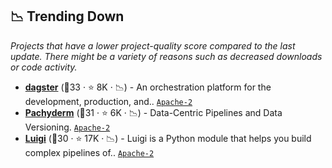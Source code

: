 ## 📉 Trending Down

_Projects that have a lower project-quality score compared to the last update. There might be a variety of reasons such as decreased downloads or code activity._

- <b><a href="https://github.com/dagster-io/dagster">dagster</a></b> (🥈33 ·  ⭐ 8K · 📉) - An orchestration platform for the development, production, and.. <code><a href="http://bit.ly/3nYMfla">Apache-2</a></code>
- <b><a href="https://github.com/pachyderm/pachyderm">Pachyderm</a></b> (🥉31 ·  ⭐ 6K · 📉) - Data-Centric Pipelines and Data Versioning. <code><a href="http://bit.ly/3nYMfla">Apache-2</a></code>
- <b><a href="https://github.com/spotify/luigi">Luigi</a></b> (🥉30 ·  ⭐ 17K · 📉) - Luigi is a Python module that helps you build complex pipelines of.. <code><a href="http://bit.ly/3nYMfla">Apache-2</a></code>

